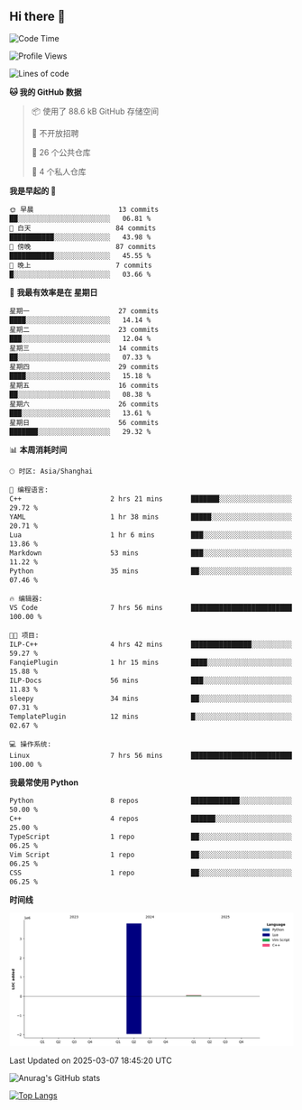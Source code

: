 ## Hi there 👋

<!--
**ZeroMapleQvQ/ZeroMapleQvQ** is a ✨ _special_ ✨ repository because its `README.md` (this file) appears on your GitHub profile.

Here are some ideas to get you started:

- 🔭 I’m currently working on ...
- 🌱 I’m currently learning ...
- 👯 I’m looking to collaborate on ...
- 🤔 I’m looking for help with ...
- 💬 Ask me about ...
- 📫 How to reach me: ...
- 😄 Pronouns: ...
- ⚡ Fun fact: ...
-->

<!--START_SECTION:waka-->
![Code Time](http://img.shields.io/badge/Code%20Time-31%20hrs%2058%20mins-blue)

![Profile Views](http://img.shields.io/badge/%E4%B8%AA%E4%BA%BA%E8%B5%84%E6%96%99%E8%A7%82%E7%9C%8B%E6%AC%A1%E6%95%B0-3-blue)

![Lines of code](https://img.shields.io/badge/%E4%BB%8E%E3%80%8CHello%20World%E3%80%8D%E8%B5%B7%E6%88%91%E5%B7%B2%E7%BB%8F%E5%86%99%E4%BA%86-3.9%20million%20%E8%A1%8C%E4%BB%A3%E7%A0%81-blue)

**🐱 我的 GitHub 数据** 

> 📦  使用了 88.6 kB GitHub 存储空间 
 > 
> 🚫 不开放招聘
 > 
> 📜 26 个公共仓库 
 > 
> 🔑 4 个私人仓库 
 > 
**我是早起的 🐤** 

```text
🌞 早晨                     13 commits          ██░░░░░░░░░░░░░░░░░░░░░░░   06.81 % 
🌆 白天                     84 commits          ███████████░░░░░░░░░░░░░░   43.98 % 
🌃 傍晚                     87 commits          ███████████░░░░░░░░░░░░░░   45.55 % 
🌙 晚上                     7 commits           █░░░░░░░░░░░░░░░░░░░░░░░░   03.66 % 
```
📅 **我最有效率是在 星期日** 

```text
星期一                      27 commits          ████░░░░░░░░░░░░░░░░░░░░░   14.14 % 
星期二                      23 commits          ███░░░░░░░░░░░░░░░░░░░░░░   12.04 % 
星期三                      14 commits          ██░░░░░░░░░░░░░░░░░░░░░░░   07.33 % 
星期四                      29 commits          ████░░░░░░░░░░░░░░░░░░░░░   15.18 % 
星期五                      16 commits          ██░░░░░░░░░░░░░░░░░░░░░░░   08.38 % 
星期六                      26 commits          ███░░░░░░░░░░░░░░░░░░░░░░   13.61 % 
星期日                      56 commits          ███████░░░░░░░░░░░░░░░░░░   29.32 % 
```


📊 **本周消耗时间** 

```text
🕑︎ 时区: Asia/Shanghai

💬 编程语言: 
C++                      2 hrs 21 mins       ███████░░░░░░░░░░░░░░░░░░   29.72 % 
YAML                     1 hr 38 mins        █████░░░░░░░░░░░░░░░░░░░░   20.71 % 
Lua                      1 hr 6 mins         ███░░░░░░░░░░░░░░░░░░░░░░   13.86 % 
Markdown                 53 mins             ███░░░░░░░░░░░░░░░░░░░░░░   11.22 % 
Python                   35 mins             ██░░░░░░░░░░░░░░░░░░░░░░░   07.46 % 

🔥 编辑器: 
VS Code                  7 hrs 56 mins       █████████████████████████   100.00 % 

🐱‍💻 项目: 
ILP-C++                  4 hrs 42 mins       ███████████████░░░░░░░░░░   59.27 % 
FanqiePlugin             1 hr 15 mins        ████░░░░░░░░░░░░░░░░░░░░░   15.88 % 
ILP-Docs                 56 mins             ███░░░░░░░░░░░░░░░░░░░░░░   11.83 % 
sleepy                   34 mins             ██░░░░░░░░░░░░░░░░░░░░░░░   07.31 % 
TemplatePlugin           12 mins             █░░░░░░░░░░░░░░░░░░░░░░░░   02.67 % 

💻 操作系统: 
Linux                    7 hrs 56 mins       █████████████████████████   100.00 % 
```

**我最常使用 Python** 

```text
Python                   8 repos             ████████████░░░░░░░░░░░░░   50.00 % 
C++                      4 repos             ██████░░░░░░░░░░░░░░░░░░░   25.00 % 
TypeScript               1 repo              ██░░░░░░░░░░░░░░░░░░░░░░░   06.25 % 
Vim Script               1 repo              ██░░░░░░░░░░░░░░░░░░░░░░░   06.25 % 
CSS                      1 repo              ██░░░░░░░░░░░░░░░░░░░░░░░   06.25 % 
```



**时间线**

![Lines of Code chart](https://raw.githubusercontent.com/bkctwy/bkctwy/main/assets/bar_graph.png)


 Last Updated on 2025-03-07 18:45:20 UTC
<!--END_SECTION:waka-->


![Anurag's GitHub stats](https://grs.bkctwy.tech/api?username=bkctwy&theme=dracula&show_icons=true)


[![Top Langs](https://grs.bkctwy.tech/api/top-langs/?username=bkctwy&layout=compact&theme=dracula)](https://github.com/anuraghazra/github-readme-stats)
